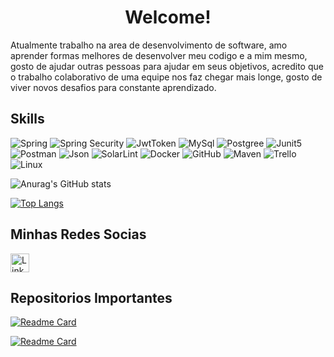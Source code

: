
<h1 align ="center"> Welcome!</h1>

Atualmente trabalho na area de desenvolvimento de software, amo aprender formas melhores de desenvolver meu codigo e a mim mesmo, gosto de ajudar outras pessoas para ajudar em seus objetivos, acredito que o trabalho colaborativo de uma equipe nos faz chegar mais longe, gosto de viver novos desafios para constante aprendizado. 




## Skills

![Spring](https://img.shields.io/badge/Spring-6DB33F?style=for-the-badge&logo=spring&logoColor=white)
![Spring Security](https://img.shields.io/badge/Spring_Security-6DB33F?style=for-the-badge&logo=Spring-Security&logoColor=white)
![JwtToken](https://img.shields.io/badge/JWT-000000?style=for-the-badge&logo=JSON%20web%20tokens&logoColor=white)
![MySql](https://img.shields.io/badge/MySQL-005C84?style=for-the-badge&logo=mysql&logoColor=white)
![Postgree](https://img.shields.io/badge/PostgreSQL-316192?style=for-the-badge&logo=postgresql&logoColor=white)
![Junit5](https://img.shields.io/badge/Junit5-25A162?style=for-the-badge&logo=junit5&logoColor=white)
![Postman](https://img.shields.io/badge/Postman-FF6C37?style=for-the-badge&logo=Postman&logoColor=white)
![Json](https://img.shields.io/badge/json-5E5C5C?style=for-the-badge&logo=json&logoColor=white)
![SolarLint](https://img.shields.io/badge/SonarLint-CB2029?style=for-the-badge&logo=sonarlint&logoColor=white)
![Docker](https://img.shields.io/badge/Docker-2CA5E0?style=for-the-badge&logo=docker&logoColor=white)
![GitHub](https://img.shields.io/badge/GitHub-100000?style=for-the-badge&logo=github&logoColor=white)
![Maven](https://img.shields.io/badge/apache_maven-C71A36?style=for-the-badge&logo=apachemaven&logoColor=white)
![Trello](https://img.shields.io/badge/Trello-0052CC?style=for-the-badge&logo=trello&logoColor=white)
![Linux](https://img.shields.io/badge/Linux-FCC624?style=for-the-badge&logo=linux&logoColor=black)

  
     
![Anurag's GitHub stats](https://github-readme-stats.vercel.app/api?username=RodrigoPinheiro1&show_icons=true&theme=radical)


[![Top Langs](https://github-readme-stats.vercel.app/api/top-langs/?username=RodrigoPinheiro1&layout=compact&theme=radical)](https://github.com/RodrigoPinheiro1)

## Minhas Redes Socias 
[<img src = 'https://img.shields.io/badge/LinkedIn-0077B5?style=for-the-badge&logo=linkedin&logoColor=white'
alt ='Linkedin' height ='30'>](https://www.linkedin.com/in/rodrigo-pinheiro-silva-49b21921b/)

## Repositorios Importantes 
[![Readme Card](https://github-readme-stats.vercel.app/api/pin/?username=RodrigoPinheiro1&repo=OrcamentoMensalChanllengeAluraBackEnd&theme=radical)](https://github.com/RodrigoPinheiro1/OrcamentoMensalChanllengeAluraBackEnd)

[![Readme Card](https://github-readme-stats.vercel.app/api/pin/?username=RodrigoPinheiro1&repo=aluraflix-ms-final&theme=radical)](https://github.com/RodrigoPinheiro1/aluraflix-ms-final)

